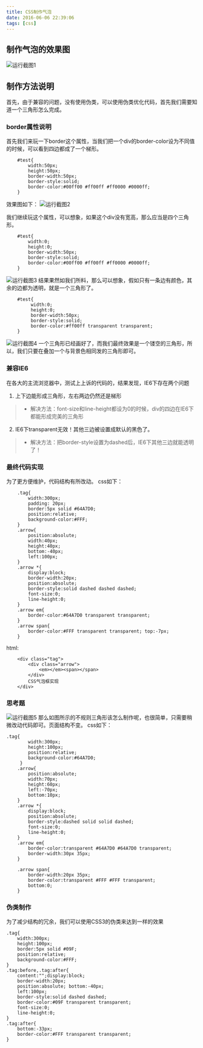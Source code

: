 ```yaml
---
title: CSS制作气泡
date: 2016-06-06 22:39:06
tags: [css]
---
```



## 制作气泡的效果图
 ![运行截图1](http://7xrkml.com1.z0.glb.clouddn.com/qipao1.png)

## 制作方法说明
首先，由于兼容的问题，没有使用伪类，可以使用伪类优化代码，首先我们需要知道一个三角形怎么完成。

### border属性说明
首先我们来玩一下border这个属性，当我们把一个div的border-color设为不同值的时候，可以看到四边都成了一个梯形。

```
	#test{
		width:50px; 
		height:50px; 
		border-width:50px; 
		border-style:solid; 
		border-color:#00ff00 #ff00ff #ff0000 #0000ff;
	}
```
效果图如下：
![运行截图2](http://7xrkml.com1.z0.glb.clouddn.com/tixing.png)

我们继续玩这个属性，可以想象，如果这个div没有宽高，那么应当是四个三角形。
```
	#test{
		width:0; 
		height:0;
		border-width:50px; 
		border-style:solid; 
		border-color:#00ff00 #ff00ff #ff0000 #0000ff;
	}
```
![运行截图3](http://7xrkml.com1.z0.glb.clouddn.com/4-sanjiaoxing.png)
结果果然如我们所料，那么可以想象，假如只有一条边有颜色，其余的边都为透明，就是一个三角形了。
```
	#test{
		 width:0; 
		 height:0; 
		 border-width:50px; 
		 border-style:solid; 
		 border-color:#ff00ff transparent transparent; 
	}
```
![运行截图4](http://7xrkml.com1.z0.glb.clouddn.com/1-sanjiaoxing.png)
一个三角形已经画好了，而我们最终效果是一个镂空的三角形，所以，我们只要在叠加一个与背景色相同发的三角形即可。

### 兼容IE6

在各大的主流浏览器中，测试上上诉的代码的，结果发现，IE6下存在两个问题

1. 上下边能形成三角形，左右两边仍然还是梯形
>* 解决方法：font-size和line-height都设为0的时候，div的四边在IE6下都能形成完美的三角形

2. IE6下transparent无效！其他三边被设置成默认的黑色了。
>* 解决方法：把border-style设置为dashed后，IE6下其他三边就能透明了！

###  最终代码实现
为了更方便维护，代码结构有所改动。
css如下：
```
	.tag{ 
		width:300px; 
		padding: 20px;
		border:5px solid #64A7D0; 
		position:relative; 
		background-color:#FFF;
	}
	.arrow{ 
		position:absolute; 
		width:40px; 
		height:40px; 
		bottom:-40px; 
		left:100px; 
	}
	.arrow *{ 
		display:block; 
		border-width:20px; 
		position:absolute; 
		border-style:solid dashed dashed dashed; 
		font-size:0; 
		line-height:0; 
	}
	.arrow em{
		border-color:#64A7D0 transparent transparent;
	}
	.arrow span{
		border-color:#FFF transparent transparent; top:-7px;
	}
```
html:
```
	<div class="tag">
 		<div class="arrow">
     		<em></em><span></span>
    	</div>
    	CSS气泡框实现
	</div>
```
### 思考题
![运行截图5](http://7xrkml.com1.z0.glb.clouddn.com/qipao2.png)
那么如图所示的不规则三角形该怎么制作呢，也很简单，只需要稍微改动代码即可。页面结构不变。
css如下：
```
.tag{ 
		width:300px;
	 	height:100px;
	 	position:relative; 
	 	background-color:#64A7D0;
	 }
	.arrow{ 
		position:absolute; 
		width:70px; 
		height:60px; 
		left:-70px; 
		bottom:10px;
	}
	.arrow *{ 
		display:block; 
		position:absolute; 
		border-style:dashed solid solid dashed; 
		font-size:0; 
		line-height:0; 
	}
	.arrow em{
		border-color:transparent #64A7D0 #64A7D0 transparent; 
		border-width:30px 35px;
	}

	.arrow span{ 
		border-width:20px 35px;
		border-color:transparent #FFF #FFF transparent; 
		bottom:0;
	}

```
### 伪类制作

为了减少结构的冗余，我们可以使用CSS3的伪类来达到一样的效果
```
.tag{
    width:300px;
    height:100px;
    border:5px solid #09F;
    position:relative;
    background-color:#FFF;
}
.tag:before,.tag:after{
    content:"";display:block;
    border-width:20px;
    position:absolute; bottom:-40px;
    left:100px;
    border-style:solid dashed dashed;
    border-color:#09F transparent transparent;
    font-size:0;
    line-height:0;
}
.tag:after{
    bottom:-33px;
    border-color:#FFF transparent transparent;
}
```